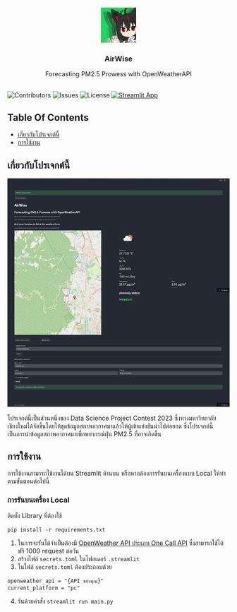 <br/>
<p align="center">
  <a href="https://github.com/thunni-noi/CMU-AirWise">
    <img src="images/logo.png" alt="Logo" width="80" height="80">
  </a>

  <h3 align="center">AirWise</h3>

  <p align="center">
    Forecasting PM2.5 Prowess with OpenWeatherAPI
    <br/>
    <br/>
  </p>
</p>

![Contributors](https://img.shields.io/github/contributors/thunni-noi/CMU-AirWise?color=dark-green) ![Issues](https://img.shields.io/github/issues/thunni-noi/CMU-AirWise) ![License](https://img.shields.io/github/license/thunni-noi/CMU-AirWise) 
[![Streamlit App](https://static.streamlit.io/badges/streamlit_badge_black_white.svg)](https://cmu-airwise-heeudbkgeglffcw65qk6u9.streamlit.app/)

## Table Of Contents

* [เกี่ยวกับโปรเจกต์นี้](#เกี่ยวกับโปรเจกต์นี้)
* [การใช้งาน](#การใช้งาน)

## เกี่ยวกับโปรเจกต์นี้

![Screen Shot](images/screenshot.png)

โปรเจกต์นี้เป็นส่วนหนึ่งของ Data Science Project Contest 2023 ซึ่งทางมหาวิทยาลัยเชียงใหม่ได้จัดขึ้นโดยให้ชุดข้อมูลสภาพอากาศมาแล้วให้ผู้เข้าแข่งขันนำไปต่อยอด ซึ่งโปรเจกต์นี้เป็นการนำข้อมูลสภาพอากาศมาเพื่อพยากรณ์ฝุ่น PM2.5 ที่อาจเกิดขึ้น


## การใช้งาน

การใช้งานสามารถใช้งานได้บน Streamlit ด้านบน หรือหากต้องการรันบนเครื่องแบบ Local ให้ทำตามขั้นตอนต่อไปนี้

### การรันบนเครื่อง Local

ติดตั้ง Library ที่ต้องใช้
```
pip install -r requirements.txt
```

1. ในการจะรันได้จำเป็นต้องมี [OpenWeather API ประเภท One Call API](https://home.openweathermap.org/subscriptions) ซึ่งสามารถใช้ได้ฟรี 1000 request ต่อวัน
2. สร้างไฟล์ ```secrets.toml``` ในโฟลเดอร์ ```.streamlit```
3. ในไฟล์ ```secrets.toml``` ต้องประกอบด้วย
```
openweather_api = "{API ของคุณ}"
current_platform = "pc"
```
4. รันด้วยคำสั่ง ```streamlit run main.py```
